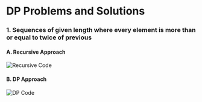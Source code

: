 # DP Problems and Solutions

### 1. Sequences of given length where every element is more than or equal to twice of previous

#### A. Recursive Approach
![Recursive Code](https://freeimage.host/i/R8c2wv)

#### B. DP Approach
![DP Code](https://freeimage.host/i/R8cdAJ)
